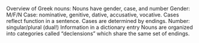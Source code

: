 Overview of Greek nouns:
Nouns have gender, case, and number
Gender: M/F/N
Case: nominative, genitive, dative, accusative, vocative. Cases reflect function in a sentence. Cases are determined by endings.
Number: singular/plural (dual!)
Information in a dictionary entry
Nouns are organized into categories called “declensions” which share the same set of endings.
